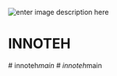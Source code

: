 ![enter image description here](https://github.com/MRX2909/sanlybinyat/blob/main/public/logo_yasyl.png?raw=true)
# INNOTEH
#   i n n o t e h _ m a i n  
 #   i n n o t e h _ m a i n  
 